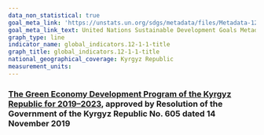 ```yaml
---
data_non_statistical: true
goal_meta_link: 'https://unstats.un.org/sdgs/metadata/files/Metadata-12-01-01.pdf'
goal_meta_link_text: United Nations Sustainable Development Goals Metadata (PDF 4.0 MB)
graph_type: line
indicator_name: global_indicators.12-1-1-title
graph_title: global_indicators.12-1-1-title
national_geographical_coverage: Kyrgyz Republic
measurement_units: 
---
```

### [The Green Economy Development Program of the Kyrgyz Republic for 2019–2023](https://cbd.minjust.gov.kg/453438/edition/1189681/ru), approved by Resolution of the Government of the Kyrgyz Republic No. 605 dated 14 November 2019
